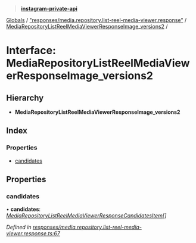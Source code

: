 > **[instagram-private-api](../README.md)**

[Globals](../README.md) / ["responses/media.repository.list-reel-media-viewer.response"](../modules/_responses_media_repository_list_reel_media_viewer_response_.md) / [MediaRepositoryListReelMediaViewerResponseImage_versions2](_responses_media_repository_list_reel_media_viewer_response_.mediarepositorylistreelmediaviewerresponseimage_versions2.md) /

# Interface: MediaRepositoryListReelMediaViewerResponseImage_versions2

## Hierarchy

* **MediaRepositoryListReelMediaViewerResponseImage_versions2**

## Index

### Properties

* [candidates](_responses_media_repository_list_reel_media_viewer_response_.mediarepositorylistreelmediaviewerresponseimage_versions2.md#candidates)

## Properties

###  candidates

• **candidates**: *[MediaRepositoryListReelMediaViewerResponseCandidatesItem](_responses_media_repository_list_reel_media_viewer_response_.mediarepositorylistreelmediaviewerresponsecandidatesitem.md)[]*

*Defined in [responses/media.repository.list-reel-media-viewer.response.ts:67](https://github.com/dilame/instagram-private-api/blob/173bc62/src/responses/media.repository.list-reel-media-viewer.response.ts#L67)*